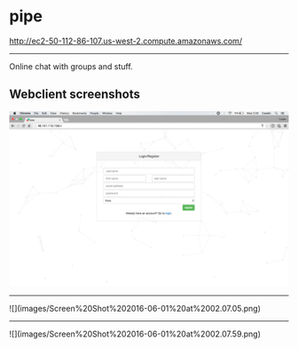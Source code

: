 # pipe

http://ec2-50-112-86-107.us-west-2.compute.amazonaws.com/
<hr/>
Online chat with groups and stuff.

## Webclient screenshots

![](/images/Screen%20Shot%202016-06-01%20at%2002.05.30.png)
<hr/>
![](images/Screen%20Shot%202016-06-01%20at%2002.07.05.png)
<hr/>
![](images/Screen%20Shot%202016-06-01%20at%2002.07.59.png)
